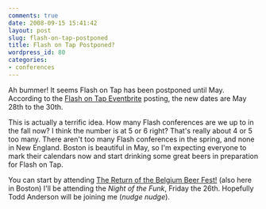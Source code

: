 ```yaml
---
comments: true
date: 2008-09-15 15:41:42
layout: post
slug: flash-on-tap-postponed
title: Flash on Tap Postponed?
wordpress_id: 80
categories:
- conferences
---
```


Ah bummer! It seems Flash on Tap has been postponed until May. According to the [Flash on Tap Eventbrite](http://flashontap.eventbrite.com/) posting, the new dates are May 28th to the 30th.

This is actually a terrific idea. How many Flash conferences are we up to in the fall now? I think the number is at 5 or 6 right? That's really about 4 or 5 too many. There aren't too many Flash conferences in the spring, and none in New England. Boston is beautiful in May, so I'm expecting everyone to mark their calendars now and start drinking some great beers in preparation for Flash on Tap.

You can start by attending [The Return of the Belgium Beer Fest!](http://beeradvocate.com/fests/bbf) (also here in Boston)  I'll be attending the _Night of the Funk_, Friday the 26th. Hopefully Todd Anderson will be joining me (*nudge nudge*).
